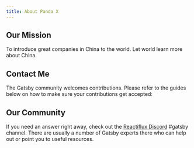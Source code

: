 ```yaml
---
title: About Panda X
---
```


## Our Mission

To introduce great companies in China to the world.
Let world learn more about China.

## Contact Me

The Gatsby community welcomes contributions. Please refer to the guides below on how to make sure your contributions get accepted:

## Our Community

If you need an answer right away, check out the
[Reactiflux Discord](https://discord.gg/0ZcbPKXt5bZjGY5n) #gatsby channel. There
are usually a number of Gatsby experts there who can help out or point you to
useful resources.
